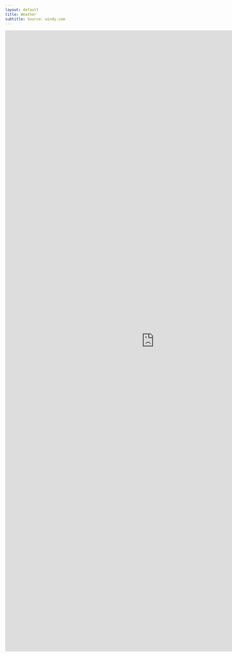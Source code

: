 ```yaml
---
layout: default
title: Weather
subtitle: Source: windy.com
---
```


<iframe src="https://embed.windy.com/embed2.html?lat=50.4574&amp;lon=-3.5384&amp;zoom=11&amp;level=surface&amp;overlay=wind&amp;menu=&amp;message=&amp;marker=&amp;calendar=now&amp;pressure=&amp;type=map&amp;location=coordinates&amp;detail=true&amp;detailLat=50.455&amp;detailLon=-3.529&amp;metricWind=kt&amp;metricTemp=default" style="width:100vw;height:50vh;padding:0;margin:0;" scrolling="no" frameborder="0"></iframe>
